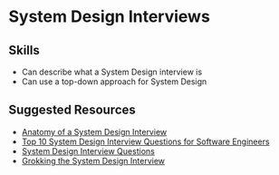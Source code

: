 # System Design Interviews

## Skills

- Can describe what a System Design interview is
- Can use a top-down approach for System Design

## Suggested Resources

- [Anatomy of a System Design Interview](https://hackernoon.com/anatomy-of-a-system-design-interview-4cb57d75a53f)
- [Top 10 System Design Interview Questions for Software Engineers](https://hackernoon.com/top-10-system-design-interview-questions-for-software-engineers-8561290f0444)
- [System Design Interview Questions](http://blog.gainlo.co/index.php/category/system-design-interview-questions/)
- [Grokking the System Design Interview](https://www.educative.io/collection/5668639101419520/5649050225344512)
